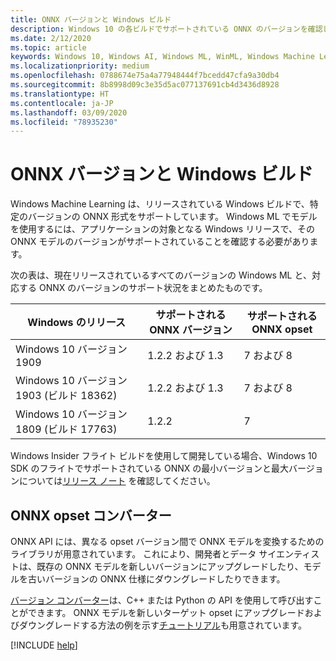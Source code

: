 ```yaml
---
title: ONNX バージョンと Windows ビルド
description: Windows 10 の各ビルドでサポートされている ONNX のバージョンを確認します。
ms.date: 2/12/2020
ms.topic: article
keywords: Windows 10, Windows AI, Windows ML, WinML, Windows Machine Learning, ONNX
ms.localizationpriority: medium
ms.openlocfilehash: 0788674e75a4a77948444f7bcedd47cfa9a30db4
ms.sourcegitcommit: 8b8998d09c3e35d5ac077137691cb4d3436d8928
ms.translationtype: HT
ms.contentlocale: ja-JP
ms.lasthandoff: 03/09/2020
ms.locfileid: "78935230"
---
```

# <a name="onnx-versions-and-windows-builds"></a>ONNX バージョンと Windows ビルド

Windows Machine Learning は、リリースされている Windows ビルドで、特定のバージョンの ONNX 形式をサポートしています。 Windows ML でモデルを使用するには、アプリケーションの対象となる Windows リリースで、その ONNX モデルのバージョンがサポートされていることを確認する必要があります。

次の表は、現在リリースされているすべてのバージョンの Windows ML と、対応する ONNX のバージョンのサポート状況をまとめたものです。

| Windows のリリース | サポートされる ONNX バージョン | サポートされる ONNX opset |
|-----------------|-------------------------|-----------------------|
| Windows 10 バージョン 1909 | 1.2.2 および 1.3 | 7 および 8 |
| Windows 10 バージョン 1903 (ビルド 18362) | 1.2.2 および 1.3 | 7 および 8 |
| Windows 10 バージョン 1809 (ビルド 17763) | 1.2.2 | 7 |

Windows Insider フライト ビルドを使用して開発している場合、Windows 10 SDK のフライトでサポートされている ONNX の最小バージョンと最大バージョンについては[リリース ノート](release-notes.md) を確認してください。

## <a name="onnx-opset-converter"></a>ONNX opset コンバーター

ONNX API には、異なる opset バージョン間で ONNX モデルを変換するためのライブラリが用意されています。 これにより、開発者とデータ サイエンティストは、既存の ONNX モデルを新しいバージョンにアップグレードしたり、モデルを古いバージョンの ONNX 仕様にダウングレードしたりできます。

[バージョン コンバーター](https://github.com/onnx/onnx/blob/master/docs/VersionConverter.md)は、C++ または Python の API を使用して呼び出すことができます。 ONNX モデルを新しいターゲット opset にアップグレードおよびダウングレードする方法の例を示す[チュートリアル](https://github.com/onnx/tutorials/blob/master/tutorials/ExportModelFromPyTorchToDifferentONNXOpsetVersions.md)も用意されています。

[!INCLUDE [help](../includes/get-help.md)]
